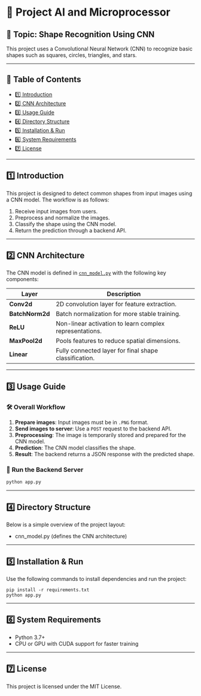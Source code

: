 # 🎯 Project AI and Microprocessor

## 📌 Topic: Shape Recognition Using CNN
This project uses a Convolutional Neural Network (CNN) to recognize basic shapes such as squares, circles, triangles, and stars.

---

## 📖 Table of Contents
- [1️⃣ Introduction](#1%EF%B8%8F%C2%A0introduction)
- [2️⃣ CNN Architecture](#2%EF%B8%8F%C2%A0cnn-architecture)
- [3️⃣ Usage Guide](#3%EF%B8%8F%C2%A0usage-guide)
- [4️⃣ Directory Structure](#4%EF%B8%8F%C2%A0directory-structure)
- [5️⃣ Installation & Run](#5%EF%B8%8F%C2%A0installation--run)
- [6️⃣ System Requirements](#6%EF%B8%8F%C2%A0system-requirements)
- [7️⃣ License](#7%EF%B8%8F%C2%A0license)

---

## 1️⃣ Introduction
This project is designed to detect common shapes from input images using a CNN model. The workflow is as follows:
1. Receive input images from users.
2. Preprocess and normalize the images.
3. Classify the shape using the CNN model.
4. Return the prediction through a backend API.

---

## 2️⃣ CNN Architecture
The CNN model is defined in [`cnn_model.py`](cnn_model.py) with the following key components:

| Layer            | Description                                                 |
|------------------|-------------------------------------------------------------|
| **Conv2d**       | 2D convolution layer for feature extraction.                |
| **BatchNorm2d**  | Batch normalization for more stable training.               |
| **ReLU**         | Non-linear activation to learn complex representations.     |
| **MaxPool2d**    | Pools features to reduce spatial dimensions.                |
| **Linear**       | Fully connected layer for final shape classification.       |

---

## 3️⃣ Usage Guide

### 🛠 **Overall Workflow**  
1. **Prepare images**: Input images must be in `.PNG` format.  
2. **Send images to server**: Use a `POST` request to the backend API.  
3. **Preprocessing**: The image is temporarily stored and prepared for the CNN model.  
4. **Prediction**: The CNN model classifies the shape.  
5. **Result**: The backend returns a JSON response with the predicted shape.

### 🚀 **Run the Backend Server**
```bash
python app.py
```

---

## 4️⃣ Directory Structure
Below is a simple overview of the project layout:
- cnn_model.py (defines the CNN architecture)

---

## 5️⃣ Installation & Run
Use the following commands to install dependencies and run the project:
```
pip install -r requirements.txt
python app.py
```

---

## 6️⃣ System Requirements
- Python 3.7+  
- CPU or GPU with CUDA support for faster training

---

## 7️⃣ License
This project is licensed under the MIT License.
